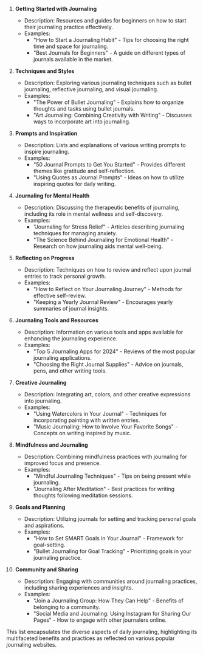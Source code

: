 1. **Getting Started with Journaling**
   - Description: Resources and guides for beginners on how to start their journaling practice effectively.
   - Examples:
     - "How to Start a Journaling Habit" - Tips for choosing the right time and space for journaling.
     - "Best Journals for Beginners" - A guide on different types of journals available in the market.

2. **Techniques and Styles**
   - Description: Exploring various journaling techniques such as bullet journaling, reflective journaling, and visual journaling.
   - Examples:
     - "The Power of Bullet Journaling" - Explains how to organize thoughts and tasks using bullet journals.
     - "Art Journaling: Combining Creativity with Writing" - Discusses ways to incorporate art into journaling.

3. **Prompts and Inspiration**
   - Description: Lists and explanations of various writing prompts to inspire journaling.
   - Examples:
     - "50 Journal Prompts to Get You Started" - Provides different themes like gratitude and self-reflection.
     - "Using Quotes as Journal Prompts" - Ideas on how to utilize inspiring quotes for daily writing.

4. **Journaling for Mental Health**
   - Description: Discussing the therapeutic benefits of journaling, including its role in mental wellness and self-discovery.
   - Examples:
     - "Journaling for Stress Relief" - Articles describing journaling techniques for managing anxiety.
     - "The Science Behind Journaling for Emotional Health" - Research on how journaling aids mental well-being.

5. **Reflecting on Progress**
   - Description: Techniques on how to review and reflect upon journal entries to track personal growth.
   - Examples:
     - "How to Reflect on Your Journaling Journey" - Methods for effective self-review.
     - "Keeping a Yearly Journal Review" - Encourages yearly summaries of journal insights.

6. **Journaling Tools and Resources**
   - Description: Information on various tools and apps available for enhancing the journaling experience.
   - Examples:
     - "Top 5 Journaling Apps for 2024" - Reviews of the most popular journaling applications.
     - "Choosing the Right Journal Supplies" - Advice on journals, pens, and other writing tools.

7. **Creative Journaling**
   - Description: Integrating art, colors, and other creative expressions into journaling.
   - Examples:
     - "Using Watercolors in Your Journal" - Techniques for incorporating painting with written entries.
     - "Music Journaling: How to Involve Your Favorite Songs" - Concepts on writing inspired by music.

8. **Mindfulness and Journaling**
   - Description: Combining mindfulness practices with journaling for improved focus and presence.
   - Examples:
     - "Mindful Journaling Techniques" - Tips on being present while journaling.
     - "Journaling After Meditation" - Best practices for writing thoughts following meditation sessions.

9. **Goals and Planning**
   - Description: Utilizing journals for setting and tracking personal goals and aspirations.
   - Examples:
     - "How to Set SMART Goals in Your Journal" - Framework for goal-setting.
     - "Bullet Journaling for Goal Tracking" - Prioritizing goals in your journaling practice.

10. **Community and Sharing**
    - Description: Engaging with communities around journaling practices, including sharing experiences and insights.
    - Examples:
      - "Join a Journaling Group: How They Can Help" - Benefits of belonging to a community.
      - "Social Media and Journaling: Using Instagram for Sharing Our Pages" - How to engage with other journalers online.

This list encapsulates the diverse aspects of daily journaling, highlighting its multifaceted benefits and practices as reflected on various popular journaling websites.